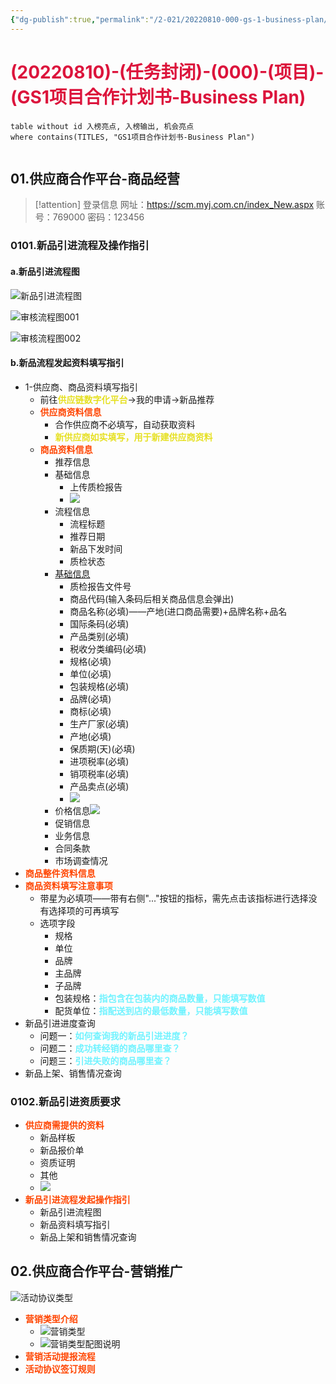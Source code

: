 ```yaml
---
{"dg-publish":true,"permalink":"/2-021/20220810-000-gs-1-business-plan/","dgHomeLink":true,"dgPassFrontmatter":false}
---
```



# <font color=#DC143C>(20220810)-(任务封闭)-(000)-(项目)-(GS1项目合作计划书-Business Plan)</font>

```dataview
table without id 入榜亮点, 入榜输出, 机会亮点
where contains(TITLES, "GS1项目合作计划书-Business Plan")
```

```toc
```

## 01.供应商合作平台-商品经营
>[!attention] 登录信息
>网址：https://scm.myj.com.cn/index_New.aspx
>账号：769000
>密码：123456

### 0101.新品引进流程及操作指引
#### a.新品引进流程图
![新品引进流程图](https://raw.githubusercontent.com/resphoina/MDPIC/master/markdown2022-08-10-1753-MD-项目管理-GS1-新品引进流程图.jpg)

![审核流程图001](https://raw.githubusercontent.com/resphoina/MDPIC/master/markdown2022-08-10-1753-MD-项目管理-GS1-新品引进流程图001.jpg)

![审核流程图002](https://raw.githubusercontent.com/resphoina/MDPIC/master/markdown2022-08-10-1753-MD-项目管理-GS1-新品引进流程图002.jpg)

#### b.新品流程发起资料填写指引
+ 1-供应商、商品资料填写指引
    + 前往<strong><font color=#E6E022>供应链数字化平台</font></strong>→我的申请→新品推荐
    + <strong><font color=#FF4500>供应商资料信息</font></strong>
        + 合作供应商不必填写，自动获取资料
        + <strong><font color=#E6E022>新供应商如实填写，用于新建供应商资料</font></strong>
    + <strong><font color=#FF4500>商品资料信息</font></strong>
        + 推荐信息
        + 基础信息
            + 上传质检报告
            + ![](https://raw.githubusercontent.com/resphoina/MDPIC/master/markdown2022-08-10-1753-MD-项目管理-GS1-质检报告要求.jpg)
        + 流程信息
            + 流程标题
            + 推荐日期
            + 新品下发时间
            + 质检状态
        + [基础信息](https://raw.githubusercontent.com/resphoina/MDPIC/master/markdown2022-08-10-1753-MD-项目管理-GS1-新品引进商品资料填写.jpg)
            + 质检报告文件号
            + 商品代码(输入条码后相关商品信息会弹出)
            + 商品名称(必填)——产地(进口商品需要)+品牌名称+品名
            + 国际条码(必填)
            + 产品类别(必填)
            + 税收分类编码(必填)
            + 规格(必填)
            + 单位(必填)
            + 包装规格(必填)
            + 品牌(必填)
            + 商标(必填)
            + 生产厂家(必填)
            + 产地(必填)
            + 保质期(天)(必填)
            + 进项税率(必填)
            + 销项税率(必填)
            + 产品卖点(必填)
            + ![](https://raw.githubusercontent.com/resphoina/MDPIC/master/markdown2022-08-10-1753-MD-项目管理-GS1-新品引进商品资料填写.jpg)
        + 价格信息![](https://raw.githubusercontent.com/resphoina/MDPIC/master/markdown2022-08-10-1753-MD-项目管理-GS1-新品引进价格信息和业务信息.jpg)
        + 促销信息
        + 业务信息
        + 合同条款
        + 市场调查情况
+ <strong><font color=#FF4500>商品整件资料信息</font></strong>
+ <strong><font color=#FF4500>商品资料填写注意事项</font></strong>
    + 带星为必填项——带有右侧"..."按钮的指标，需先点击该指标进行选择没有选择项的可再填写
    + 选项字段
        + 规格
        + 单位
        + 品牌
        + 主品牌
        + 子品牌
        + 包装规格：<strong><font color=#70f3ff>指包含在包装内的商品数量，只能填写数值</font></strong>
        + 配货单位：<strong><font color=#70f3ff>指配送到店的最低数量，只能填写数值</font></strong>
+ 新品引进进度查询
    + 问题一：<strong><font color=#70f3ff>如何查询我的新品引进进度？</font></strong>
    + 问题二：<strong><font color=#70f3ff>成功转经销的商品哪里查？</font></strong>
    + 问题三：<strong><font color=#70f3ff>引进失败的商品哪里查？</font></strong>
+ 新品上架、销售情况查询

### 0102.新品引进资质要求
+ <strong><font color=#FF4500>供应商需提供的资料</font></strong>
    + 新品样板
    + 新品报价单
    + 资质证明
    + 其他
    + ![](https://raw.githubusercontent.com/resphoina/MDPIC/master/markdown2022-08-10-1753-MD-项目管理-GS1-新品引进资质要求.jpg)
+ <strong><font color=#FF4500>新品引进流程发起操作指引</font></strong>
    + 新品引进流程图
    + 新品资料填写指引
    + 新品上架和销售情况查询

## 02.供应商合作平台-营销推广
![活动协议类型](https://raw.githubusercontent.com/resphoina/MDPIC/master/markdown2022-08-10-1753-MD-项目管理-GS1-活动协议类型.jpg)

+ <strong><font color=#FF4500>营销类型介绍</font></strong>
    + ![营销类型](https://raw.githubusercontent.com/resphoina/MDPIC/master/markdown2022-08-10-1753-MD-项目管理-GS1-营销类型.jpg)
    + ![营销类型配图说明](https://raw.githubusercontent.com/resphoina/MDPIC/master/markdown2022-08-10-1753-MD-项目管理-GS1-营销类型配图说明.jpg)
+ <strong><font color=#FF4500>营销活动提报流程</font></strong>
+ <strong><font color=#FF4500>活动协议签订规则</font></strong>



```SQL

```